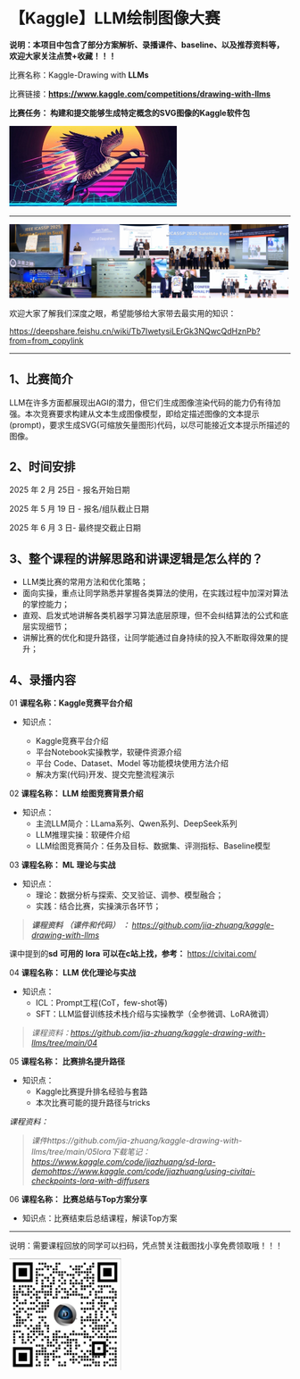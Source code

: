 # 【Kaggle】LLM绘制图像大赛

**说明：本项目中包含了部分方案解析、录播课件、baseline、以及推荐资料等，欢迎大家关注点赞+收藏！！！**

比赛名称：Kaggle-Drawing with **LLMs**

比赛链接：**https://www.kaggle.com/competitions/drawing-with-llms**

**比赛任务： 构建和提交能够生成特定概念的****SVG****图像的Kaggle软件包**

<img src="assets/20250904_172813_image.png" style="width:300px;" />

---

<img src="assets/20250904_174246_5b2bcaaac91a0105f71ca56604b8dcb5.png" style="width:500px;" />

欢迎大家了解我们深度之眼，希望能够给大家带去最实用的知识：

https://deepshare.feishu.cn/wiki/Tb7IwetysiLErGk3NQwcQdHznPb?from=from_copylink

---

## **1、****比赛****简介**

LLM在许多方面都展现出AGI的潜力，但它们生成图像渲染代码的能力仍有待加强。本次竞赛要求构建从文本生成图像模型，即给定描述图像的文本提示(prompt)，要求生成SVG(可缩放矢量图形)代码，以尽可能接近文本提示所描述的图像。

## **2、时间安排**

2025 年 2 月 25日 - 报名开始日期

2025 年 5 月 19 日 - 报名/组队截止日期

2025 年 6 月 3 日- 最终提交截止日期

## **3、整个课程的讲解思路和讲课逻辑是怎么样的？**

* LLM类比赛的常用方法和优化策略；
* 面向实操，重点让同学熟悉并掌握各类算法的使用，在实践过程中加深对算法的掌控能力；
* 直观、启发式地讲解各类机器学习算法底层原理，但不会纠结算法的公式和底层实现细节；
* 讲解比赛的优化和提升路径，让同学能通过自身持续的投入不断取得效果的提升；

## 4、录播内容

01 **课程名称：Kaggle竞赛平台介绍**

* 知识点：

  * Kaggle竞赛平台介绍
  * 平台Notebook实操教学，软硬件资源介绍
  * 平台 Code、Dataset、Model 等功能模块使用方法介绍
  * 解决方案(代码)开发、提交完整流程演示

02 **课程名称：** **LLM** **绘图竞赛背景介绍**

* 知识点：
  * 主流LLM简介：LLama系列、Qwen系列、DeepSeek系列
  * LLM推理实操：软硬件介绍
  * LLM绘图竞赛简介：任务及目标、数据集、评测指标、Baseline模型

03 **课程名称：** **ML** **理论与实战**

* 知识点：
  * 理论：数据分析与探索、交叉验证、调参、模型融合；
  * 实践：结合比赛，实操演示各环节；

> ***课程资料** **（课件和代码）** **：** https://github.com/jia-zhuang/kaggle-drawing-with-llms*

课中提到的**sd** **可用的** **lora** **可以在c站上找，参考：** https://civitai.com/

04 **课程名称：** **LLM** **优化理论与实战**

* 知识点：
  * ICL：Prompt工程(CoT，few-shot等)
  * SFT：LLM监督训练技术栈介绍与实操教学（全参微调、LoRA微调）

> *课程资料：https://github.com/jia-zhuang/kaggle-drawing-with-llms/tree/main/04*

05 **课程名称：** **比赛排名提升路径**

* 知识点：
  * Kaggle比赛提升排名经验与套路
  * 本次比赛可能的提升路径与tricks

*课程资料：*

> *课件https://github.com/jia-zhuang/kaggle-drawing-with-llms/tree/main/05lora下载笔记：https://www.kaggle.com/code/jiazhuang/sd-lora-demohttps://www.kaggle.com/code/jiazhuang/using-civitai-checkpoints-lora-with-diffusers*

06 **课程名称：** **比赛总结与Top方案分享**

* 知识点：比赛结束后总结课程，解读Top方案

---

说明：需要课程回放的同学可以扫码，凭点赞关注截图找小享免费领取哦！！！

<img src="assets/20250904_172853_image.png" style="width:200px;" />
